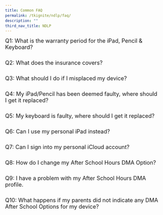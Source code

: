 ```yaml
---
title: Common FAQ
permalink: /tkignite/ndlp/faq/
description: ""
third_nav_title: NDLP
---
```

<style>
        .faq-item {
            margin-bottom: 5px;
        }

        .faq-item input {
            position: absolute;
            opacity: 0;
            z-index: -1;
        }

        .faq-item label {
            cursor: pointer;
	          font-size: 18px;
        }

        .faq-answer {
            max-height: 0;
	          font-size: 15px;
            overflow: hidden;
            transition: max-height 0.2s ease-out;
	          color: #e00d11;
        }

        .faq-item input:checked ~ .faq-answer {
            max-height: 100vh;
        }
    </style>
		
<div class="faq-item">
    <input type="checkbox" id="q1">
    <label for="q1">Q1: What is the warranty period for the iPad, Pencil &amp; Keyboard?</label>
    <p class="faq-answer">The iPad, Pencil and Keyboards comes with 3 years warranty and insurance.<br></p>
</div>
<div class="faq-item">
    <input type="checkbox" id="q2">
    <label for="q2">Q2: What does the insurance covers?</label>
    <p class="faq-answer">The insurance covers theft loss and physical damage to device and its accessories. <br></p>
</div>
<div class="faq-item">
    <input type="checkbox" id="q3">
    <label for="q3">Q3: What should I do if I misplaced my device?</label>
	<p class="faq-answer"><u>Within School Premises</u><br>Report the loss immediately to your form teacher or to the General Office.<br><u>Outside of School Premises</u><br>Report the loss to your parents immediately.<br><br><u>In the event of a device being lost and not recovered, it's essential to promptly initiate a police report.</u></p>
</div>
<div class="faq-item">
    <input type="checkbox" id="q4">
    <label for="q4">Q4: My iPad/Pencil has been deemed faulty, where should I get it replaced?</label>
    <p class="faq-answer">Please visit the designated Apple Stores to get your faulty device examined and, if necessary, replaced.<br><br><img src="/images/PDLP/About_ipad/FAQ/apple_stores.png" style="width:870px;height:340px;"></p>
</div>
<div class="faq-item">
    <input type="checkbox" id="q5">
    <label for="q5">Q5: My keyboard is faulty, where should I get it replaced?</label>
	<p class="faq-answer">Although the school does offer a replacement service, it can be subject to extended waiting times. For immediate replacement, we strongly recommend visiting the specified Asiapac Service Centre. Before your visit, please ensure to contact the service centre to confirm the availability of stock.<br><br>ASIAPAC TECHNOLOGY PTE. LTD.<br>
Henderson Industrial Park, <br>
 Blk 219 Henderson Road, #05-01/02/03/04,<br>
Singapore 159556<br>
 Telephone: 6270 8281</p>
</div>
<div class="faq-item">
    <input type="checkbox" id="q6">
    <label for="q6">Q6: Can I use my personal iPad instead?</label>
    <p class="faq-answer">Students are required to use iPads that have Mobile Guardian installed. Any deviation from this requirement may result in disciplinary actions. <br></p>
</div>
<div class="faq-item">
    <input type="checkbox" id="q7">
    <label for="q7">Q7: Can I sign into my personal iCloud account?</label>
    <p class="faq-answer">Yes, students are highly encouraged to do so. It offers a reliable backup solution for their devices. <br></p>
</div>
<div class="faq-item">
    <input type="checkbox" id="q8">
    <label for="q8">Q8: How do I change my After School Hours DMA Option?</label>
    <p class="faq-answer">Please pick up the DMA Options Request form from the General Office, have the form completed with your parents endorsement and return it back to the General Office. Your parents will receive notification via PG (Parent Gateway) once the changes have been implemented. <br></p>
</div>
<div class="faq-item">
    <input type="checkbox" id="q9">
    <label for="q9">Q9: I have a problem with my After School Hours DMA profile.</label>
    <p class="faq-answer">Please drop us an email at <a target="" href="mailto:tkgs@moe.edu.sg">tkgs@moe.edu.sg</a>, please include the following,<br><br>1) Student Name &amp; Class<br>2) Description of probelm<br>3) Screenshots or videos of the problem.<br></p>
</div>
<div class="faq-item">
    <input type="checkbox" id="q10">
    <label for="q10">Q10: What happens if my parents did not indicate any DMA After School Options for my device?</label>
    <p class="faq-answer">The device will be placed in Default Option, much similar to school hours profile. <br></p>
</div>